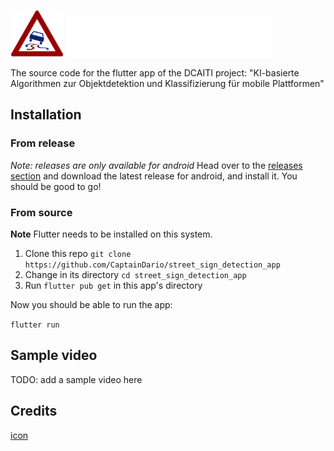 <img src="assets/icon/icon.png" height=75> <img src="assets/icon/dcaiti.png" height=65> 

The source code for the flutter app of the DCAITI project: "KI-basierte Algorithmen zur Objektdetektion und Klassifizierung für mobile Plattformen"

## Installation

### From release

*Note: releases are only available for android*
Head over to the [releases section](https://github.com/CaptainDario/street_sign_detection_app/releases/latest) and download the latest release for android, and install it.
You should be good to go!

### From source

**Note** Flutter needs to be installed on this system.

1. Clone this repo `git clone https://github.com/CaptainDario/street_sign_detection_app`
2. Change in its directory `cd street_sign_detection_app`
3. Run `flutter pub get` in this app's directory

Now you should be able to run the app:

`flutter run`

## Sample video

TODO: add a sample video here

## Credits

[icon](https://de.m.wikipedia.org/wiki/Bildtafel_der_Verkehrszeichen_in_der_Bundesrepublik_Deutschland_seit_2017#/media/Datei%3AZeichen_114_-_Schleuder-_oder_Rutschgefahr%2C_StVO_2013.svg)
